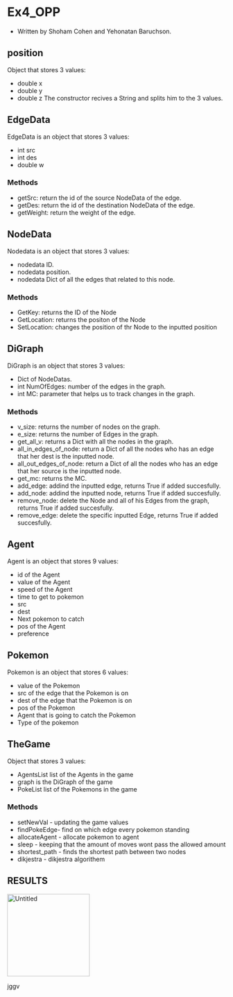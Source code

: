 # Ex4_OPP

* Written by Shoham Cohen and Yehonatan Baruchson.
## position
Object that stores 3 values:
* double x
* double y
* double z
The constructor recives a String and splits him to the 3 values.

## EdgeData
EdgeData is an object that stores 3 values:
* int src
* int des
* double w

### Methods
* getSrc: return the id of the source NodeData of the edge.
* getDes: return the id of the destination NodeData of the edge.
* getWeight: return the weight of the edge.

## NodeData

Nodedata is an object that stores 3 values:
* nodedata ID.
* nodedata position.
* nodedata Dict of all the edges that related to this node.

### Methods
* GetKey: returns the ID of the Node
* GetLocation: returns the positon of the Node
* SetLocation: changes the position of thr Node to the inputted position

## DiGraph

DiGraph is an object that stores 3 values:
* Dict of NodeDatas.
* int NumOfEdges: number of the edges in the graph.
* int MC: parameter that helps us to track changes in the graph.

### Methods
* v_size: returns the number of nodes on the graph.
* e_size: returns the number of Edges in the graph.
* get_all_v: returns a Dict with all the nodes in the graph.
* all_in_edges_of_node: return a Dict of all the nodes who has an edge that her dest is the inputted node.
* all_out_edges_of_node: return a Dict of all the nodes who has an edge that her source is the inputted node.
* get_mc: returns the MC.
* add_edge: addind the inputted edge, returns True if added succesfully.
* add_node: addind the inputted node, returns True if added succesfully.
* remove_node: delete the Node and all of his Edges from the graph, returns True if added succesfully.
* remove_edge: delete the specific inputted Edge, returns True if added succesfully.

## Agent

Agent is an object that stores 9 values:
* id of the Agent
* value of the Agent
* speed of the Agent
* time to get to pokemon
* src 
* dest
* Next pokemon to catch
* pos of the Agent
* preference  

## Pokemon

Pokemon is an object that stores 6 values:
* value of the Pokemon
* src of the edge that the Pokemon is on
* dest of the edge that the Pokemon is on
* pos of the Pokemon
* Agent that is going to catch the Pokemon
* Type of the pokemon  

## TheGame
Object that stores 3 values:
* AgentsList list of the Agents in the game
* graph is the DiGraph of the game
* PokeList list of the Pokemons in the game

### Methods
* setNewVal - updating the game values
* findPokeEdge- find on which edge every pokemon standing
* allocateAgent - allocate pokemon to agent
* sleep - keeping that the amount of moves wont pass the allowed amount
* shortest_path - finds the shortest path between two nodes
* dikjestra - dikjestra algorithem

## RESULTS
<img width="190" alt="Untitled" src="https://user-images.githubusercontent.com/93212774/148692534-b6833949-21d5-425b-bade-6ec0a472ebea.png">

jggv
